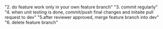 "2. do feature work only in your own feature branch" 
"3. commit regularly" 
"4. when unit testing is done, commit/push final changes and initaite pull request to dev" 
"5.after reviewer approved, merge feature branch into dev" 
"6. delete feature branch" 
